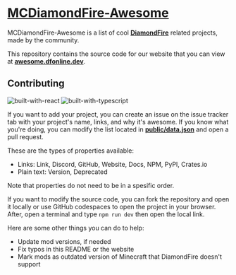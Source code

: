 # [MCDiamondFire-Awesome](https://awesome.dfonline.dev)

MCDiamondFire-Awesome is a list of cool [**DiamondFire**](https://mcdiamondfire.com) related projects, made by the community.

This repository contains the source code for our website that you can view at [**awesome.dfonline.dev**](https://awesome.dfonline.dev).

## Contributing
![built-with-react](https://cdn.jsdelivr.net/npm/@intergrav/devins-badges@3.1.0/assets/compact/built-with/react_vector.svg)
![built-with-typescript](https://cdn.jsdelivr.net/npm/@intergrav/devins-badges@3.1.0/assets/compact/built-with/typescript_vector.svg)

If you want to add your project, you can create an issue on the issue tracker tab with your project's name, links, and why it's awesome. If you know what you're doing, you can modify the list located in [**public/data.json**](public/data.json) and open a pull request.

These are the types of properties available:
* Links: Link, Discord, GitHub, Website, Docs, NPM, PyPI, Crates.io
* Plain text: Version, Deprecated

Note that properties do not need to be in a spesific order.

If you want to modify the source code, you can fork the repository and open it locally or use GitHub codespaces to open the project in your browser. After, open a terminal and type `npm run dev` then open the local link.

Here are some other things you can do to help:
* Update mod versions, if needed
* Fix typos in this README or the website
* Mark mods as outdated version of Minecraft that DiamondFire doesn't support
